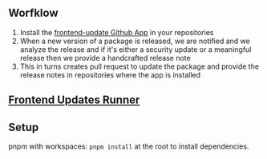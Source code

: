 ## Worfklow

1. Install the [frontend-update Github App](https://github.com/apps/frontend-updates) in your repositories
2. When a new version of a package is released, we are notified and we analyze the release and if it's either a security update or a meaningful release then we provide a handcrafted release note
3. This in turns creates pull request to update the package and provide the release notes in repositories where the app is installed

## [Frontend Updates Runner](./packages/frontend-updates-runner/README.md)

## Setup

pnpm with workspaces: `pnpm install` at the root to install dependencies.
